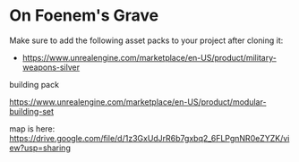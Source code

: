 # On Foenem's Grave

Make sure to add the following asset packs to your project after cloning it:
* https://www.unrealengine.com/marketplace/en-US/product/military-weapons-silver

building pack 

https://www.unrealengine.com/marketplace/en-US/product/modular-building-set


map is here: https://drive.google.com/file/d/1z3GxUdJrR6b7gxbq2_6FLPgnNR0eZYZK/view?usp=sharing
